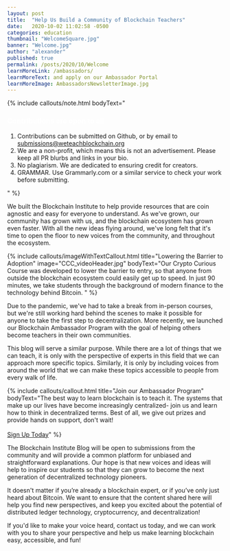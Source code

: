 ```yaml
---
layout: post
title:  "Help Us Build a Community of Blockchain Teachers"
date:   2020-10-02 11:02:58 -0500
categories: education
thumbnail: "WelcomeSquare.jpg"
banner: "Welcome.jpg"
author: "alexander"
published: true
permalink: /posts/2020/10/Welcome
learnMoreLink: /ambassadors/
learnMoreText: and apply on our Ambassador Portal
learnMoreImage: AmbassadorsNewsletterImage.jpg
---
```

{% include callouts/note.html 
    bodyText="<h3 style='color:white;'>Contributions are open to all</h3><ol><li>Contributions can be submitted on Github, or by email to submissions@weteachblockchain.org</li><li>We are a non-profit, which means this is not an advertisement. Please keep all PR blurbs and links in your bio.</li><li>No plagiarism. We are dedicated to ensuring credit for creators.</li><li>GRAMMAR. Use Grammarly.com or a similar service to check your work before submitting.</li></ol>"
%}

We built the Blockchain Institute to help provide resources that are coin agnostic and easy for everyone to understand. As we've grown, our community has grown with us, and the blockchain ecosystem has grown even faster. With all the new ideas flying around, we've long felt that it's time to open the floor to new voices from the community, and throughout the ecosystem.

{% include callouts/imageWithTextCallout.html 
    title="Lowering the Barrier to Adoption"
    image="CCC_videoHeader.jpg"
    bodyText="Our Crypto Curious Course was developed to lower the barrier to entry, so that anyone from outside the blockchain ecosystem could easily get up to speed. In just 90 minutes, we take students through the background of modern finance to the technology behind Bitcoin. 
"
%}

Due to the pandemic, we've had to take a break from in-person courses, but we're still working hard behind the scenes to make it possible for anyone to take the first step to decentralization. More recently, we launched our Blockchain Ambassador Program with the goal of helping others become teachers in their own communities. 

This blog will serve a similar purpose. While there are a lot of things that we can teach, it is only with the perspective of experts in this field that we can approach more specific topics. Similarly, it is only by including voices from around the world that we can make these topics accessible to people from every walk of life. 

{% include callouts/callout.html 
    title="Join our Ambassador Program"
    bodyText="The best way to learn blockchain is to teach it. The systems that make up our lives have become increasingly centralized- join us and learn how to think in decentralized terms. Best of all, we give out prizes and provide hands on support, don't wait! <br><br><a href='/ambassadors/'>Sign Up Today</a>"
%}
 
The Blockchain Institute Blog will be open to submissions from the community and will provide a common platform for unbiased and straightforward explanations. Our hope is that new voices and ideas will help to inspire our students so that they can grow to become the next generation of decentralized technology pioneers. 

It doesn't matter if you’re already a blockchain expert, or if you’ve only just heard about Bitcoin. We want to ensure that the content shared here will help you find new perspectives, and keep you excited about the potential of distributed ledger technology, cryptocurrency, and decentralization!

If you'd like to make your voice heard, contact us today, and we can work with you to share your perspective and help us make learning blockchain easy, accessible, and fun!
